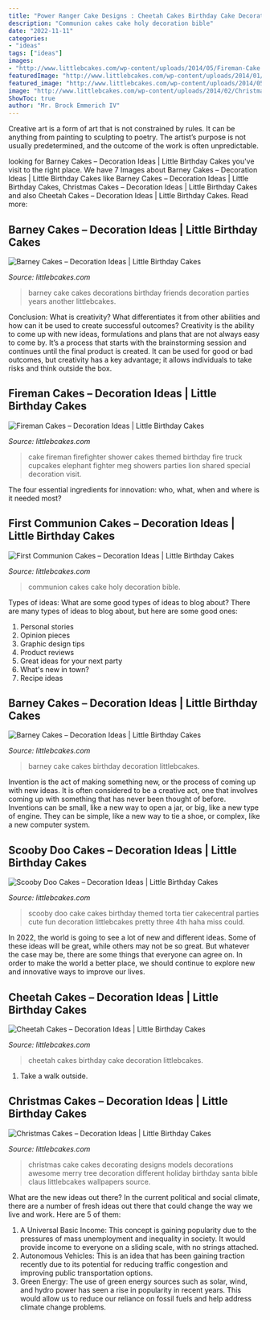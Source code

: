 ```yaml
---
title: "Power Ranger Cake Designs : Cheetah Cakes Birthday Cake Decoration Littlebcakes"
description: "Communion cakes cake holy decoration bible"
date: "2022-11-11"
categories:
- "ideas"
tags: ["ideas"]
images:
- "http://www.littlebcakes.com/wp-content/uploads/2014/05/Fireman-Cake.jpg"
featuredImage: "http://www.littlebcakes.com/wp-content/uploads/2014/01/Scooby-Doo-Birthday-Cakes-Pictures.jpg"
featured_image: "http://www.littlebcakes.com/wp-content/uploads/2014/05/Fireman-Cake.jpg"
image: "http://www.littlebcakes.com/wp-content/uploads/2014/02/Christmas-Cake-Ideas-1024x936.jpg"
ShowToc: true
author: "Mr. Brock Emmerich IV"
---
```



Creative art is a form of art that is not constrained by rules. It can be anything from painting to sculpting to poetry. The artist’s purpose is not usually predetermined, and the outcome of the work is often unpredictable.

	

		
looking for Barney Cakes – Decoration Ideas | Little Birthday Cakes you've visit to the right place. We have 7 Images about Barney Cakes – Decoration Ideas | Little Birthday Cakes like Barney Cakes – Decoration Ideas | Little Birthday Cakes, Christmas Cakes – Decoration Ideas | Little Birthday Cakes and also Cheetah Cakes – Decoration Ideas | Little Birthday Cakes. Read more:
		
    
## Barney Cakes – Decoration Ideas | Little Birthday Cakes

<img loading=lazy src="http://www.littlebcakes.com/wp-content/uploads/2014/01/Barney-Cake-Decorations.jpg" onerror="this.onerror=null;this.src='https://tse4.mm.bing.net/th?id=OIP.eihZhpdZ9wgjSz0v047bnQHaIF&amp;pid=15.1';" alt="Barney Cakes – Decoration Ideas | Little Birthday Cakes">

_Source: littlebcakes.com_

>barney cake cakes decorations birthday friends decoration parties years another littlebcakes. 

	

Conclusion: What is creativity? What differentiates it from other abilities and how can it be used to create successful outcomes?
Creativity is the ability to come up with new ideas, formulations and plans that are not always easy to come by. It’s a process that starts with the brainstorming session and continues until the final product is created. It can be used for good or bad outcomes, but creativity has a key advantage; it allows individuals to take risks and think outside the box.

    
## Fireman Cakes – Decoration Ideas | Little Birthday Cakes

<img loading=lazy src="http://www.littlebcakes.com/wp-content/uploads/2014/05/Fireman-Cake.jpg" onerror="this.onerror=null;this.src='https://tse3.mm.bing.net/th?id=OIP.0eRVnTWoklnviyB3D4rPnQHaLK&amp;pid=15.1';" alt="Fireman Cakes – Decoration Ideas | Little Birthday Cakes">

_Source: littlebcakes.com_

>cake fireman firefighter shower cakes themed birthday fire truck cupcakes elephant fighter meg showers parties lion shared special decoration visit. 

	

The four essential ingredients for innovation: who, what, when and where is it needed most?
 

    
## First Communion Cakes – Decoration Ideas | Little Birthday Cakes

<img loading=lazy src="http://www.littlebcakes.com/wp-content/uploads/2014/02/Pictures-of-First-Communion-Cakes-627x1024.jpg" onerror="this.onerror=null;this.src='https://tse2.mm.bing.net/th?id=OIP.iNCejBY0aD6J938eaEJdHAHaMG&amp;pid=15.1';" alt="First Communion Cakes – Decoration Ideas | Little Birthday Cakes">

_Source: littlebcakes.com_

>communion cakes cake holy decoration bible. 

	

Types of ideas: What are some good types of ideas to blog about?
There are many types of ideas to blog about, but here are some good ones:
1. Personal stories 
2. Opinion pieces 
3. Graphic design tips 
4. Product reviews 
5. Great ideas for your next party 
6. What's new in town? 
7. Recipe ideas 

    
## Barney Cakes – Decoration Ideas | Little Birthday Cakes

<img loading=lazy src="http://www.littlebcakes.com/wp-content/uploads/2014/01/Barney-Cake-Ideas.jpg" onerror="this.onerror=null;this.src='https://tse3.mm.bing.net/th?id=OIP.xHRiNwuhUC6ZyitMsPRWVwHaLx&amp;pid=15.1';" alt="Barney Cakes – Decoration Ideas | Little Birthday Cakes">

_Source: littlebcakes.com_

>barney cake cakes birthday decoration littlebcakes. 

	

Invention is the act of making something new, or the process of coming up with new ideas. It is often considered to be a creative act, one that involves coming up with something that has never been thought of before. Inventions can be small, like a new way to open a jar, or big, like a new type of engine. They can be simple, like a new way to tie a shoe, or complex, like a new computer system.

    
## Scooby Doo Cakes – Decoration Ideas | Little Birthday Cakes

<img loading=lazy src="http://www.littlebcakes.com/wp-content/uploads/2014/01/Scooby-Doo-Birthday-Cakes-Pictures.jpg" onerror="this.onerror=null;this.src='https://tse4.mm.bing.net/th?id=OIP.2kV3oLa5WSXD2nxqDA1hOgHaLa&amp;pid=15.1';" alt="Scooby Doo Cakes – Decoration Ideas | Little Birthday Cakes">

_Source: littlebcakes.com_

>scooby doo cake cakes birthday themed torta tier cakecentral parties cute fun decoration littlebcakes pretty three 4th haha miss could. 

	

In 2022, the world is going to see a lot of new and different ideas. Some of these ideas will be great, while others may not be so great. But whatever the case may be, there are some things that everyone can agree on. In order to make the world a better place, we should continue to explore new and innovative ways to improve our lives.

    
## Cheetah Cakes – Decoration Ideas | Little Birthday Cakes

<img loading=lazy src="http://www.littlebcakes.com/wp-content/uploads/2014/02/Cheetah-Cakes-Images.jpg" onerror="this.onerror=null;this.src='https://tse2.mm.bing.net/th?id=OIP.Jhyqaq551edTWpS3ErzckwHaFj&amp;pid=15.1';" alt="Cheetah Cakes – Decoration Ideas | Little Birthday Cakes">

_Source: littlebcakes.com_

>cheetah cakes birthday cake decoration littlebcakes. 

	

1. Take a walk outside.

    
## Christmas Cakes – Decoration Ideas | Little Birthday Cakes

<img loading=lazy src="http://www.littlebcakes.com/wp-content/uploads/2014/02/Christmas-Cake-Ideas-1024x936.jpg" onerror="this.onerror=null;this.src='https://tse3.mm.bing.net/th?id=OIP.q6FWFYU8k1tmgy_gy14ptAHaGx&amp;pid=15.1';" alt="Christmas Cakes – Decoration Ideas | Little Birthday Cakes">

_Source: littlebcakes.com_

>christmas cake cakes decorating designs models decorations awesome merry tree decoration different holiday birthday santa bible claus littlebcakes wallpapers source. 

	

What are the new ideas out there?
In the current political and social climate, there are a number of fresh ideas out there that could change the way we live and work. Here are 5 of them: 
1. A Universal Basic Income: This concept is gaining popularity due to the pressures of mass unemployment and inequality in society. It would provide income to everyone on a sliding scale, with no strings attached.
2. Autonomous Vehicles: This is an idea that has been gaining traction recently due to its potential for reducing traffic congestion and improving public transportation options.
3. Green Energy: The use of green energy sources such as solar, wind, and hydro power has seen a rise in popularity in recent years. This would allow us to reduce our reliance on fossil fuels and help address climate change problems.

